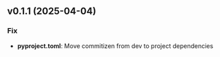 ## v0.1.1 (2025-04-04)

### Fix

- **pyproject.toml**: Move commitizen from dev to project dependencies
